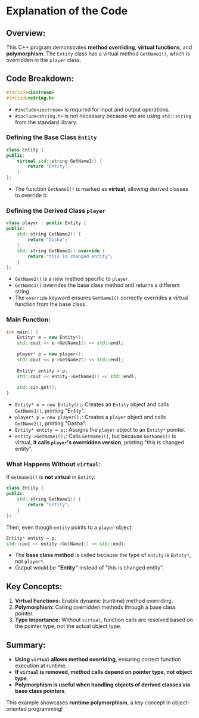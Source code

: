 # Explanation of the Code

## Overview:
This C++ program demonstrates **method overriding**, **virtual functions**, and **polymorphism**. The `Entity` class has a virtual method `GetName1()`, which is overridden in the `player` class.

## Code Breakdown:

```cpp
#include<iostream>
#include<string.h>
```
- `#include<iostream>` is required for input and output operations.
- `#include<string.h>` is not necessary because we are using `std::string` from the standard library.

### Defining the Base Class `Entity`
```cpp
class Entity {
public:
    virtual std::string GetName1() {
        return "Entity";
    }
};
```
- The function `GetName1()` is marked as **virtual**, allowing derived classes to override it.

### Defining the Derived Class `player`
```cpp
class player : public Entity {
public:
    std::string GetName2() {
        return "Dasha";
    }
    std::string GetName1() override {
        return "this is changed entity";
    }
};
```
- `GetName2()` is a new method specific to `player`.
- `GetName1()` overrides the base class method and returns a different string.
- The `override` keyword ensures `GetName1()` correctly overrides a virtual function from the base class.

### Main Function:
```cpp
int main() {
    Entity* e = new Entity();
    std::cout << e->GetName1() << std::endl;
    
    player* p = new player();
    std::cout << p->GetName2() << std::endl;
    
    Entity* entity = p;
    std::cout << entity->GetName1() << std::endl;
    
    std::cin.get();
}
```
- `Entity* e = new Entity();`: Creates an `Entity` object and calls `GetName1()`, printing "Entity".
- `player* p = new player();`: Creates a `player` object and calls `GetName2()`, printing "Dasha".
- `Entity* entity = p;`: Assigns the `player` object to an `Entity*` pointer.
- `entity->GetName1();`: Calls `GetName1()`, but because `GetName1()` is virtual, **it calls `player`'s overridden version**, printing "this is changed entity".

### What Happens Without `virtual`:
If `GetName1()` is **not virtual** in `Entity`:
```cpp
class Entity {
public:
    std::string GetName1() {
        return "Entity";
    }
};
```
Then, even though `entity` points to a `player` object:
```cpp
Entity* entity = p;
std::cout << entity->GetName1() << std::endl;
```
- The **base class method** is called because the type of `entity` is `Entity*`, not `player*`.
- Output would be **"Entity"** instead of "this is changed entity".

## Key Concepts:
1. **Virtual Functions:** Enable dynamic (runtime) method overriding.
2. **Polymorphism:** Calling overridden methods through a base class pointer.
3. **Type Importance:** Without `virtual`, function calls are resolved based on the pointer type, not the actual object type.

## Summary:
- **Using `virtual` allows method overriding**, ensuring correct function execution at runtime.
- **If `virtual` is removed, method calls depend on pointer type, not object type**.
- **Polymorphism is useful when handling objects of derived classes via base class pointers**.

This example showcases **runtime polymorphism**, a key concept in object-oriented programming!
